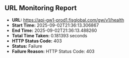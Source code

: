 ## URL Monitoring Report

- **URL:** https://api-gw1-prod1.fisglobal.com/gw/v1/health
- **Start Time:** 2025-09-02T21:36:13.306867
- **End Time:** 2025-09-02T21:36:13.488260
- **Total Time Taken:** 0.181393 seconds
- **HTTP Status Code:** 403
- **Status:** Failure
- **Failure Reason:** HTTP Status Code: 403
